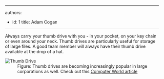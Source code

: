 

---
authors:
  - id: 1
    title: Adam Cogan
---




<span class='intro'> <p>
                    Always carry your thumb drive with you - in your pocket, on your key chain or even
                    around your neck. Thumb drives are particularly useful for storage of large files.
                    A good team member will always have their thumb drive available at the drop of a
                    hat.
                </p> </span>

<dl class="image">
                    <dt><img alt="Thumb Drive" src="/Management/Rules-to-Being-Software-Consultants-Working-in-a-Team/PublishingImages/ThumbDrive.jpg" /></dt>
                    <dd>Figure&#58; Thumb drives are becoming increasingly popular in large corporations as well. Check out this <a target="_blank" class="external" href="/SSW/Redirect/ComputerWorld.htm">Computer World article</a></dd>
                </dl>


